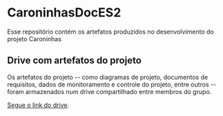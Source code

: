 # CaroninhasDocES2
Esse repositório contém os artefatos produzidos no desenvolvimento do projeto Caroninhas
## Drive com artefatos do projeto
Os artefatos do projeto -- como diagramas de projeto, documentos de requisitos, dados de monitoramento e controle do projeto, entre outros -- foram armazenados num drive compartilhado entre membros do grupo.

[Segue o link do drive](https://drive.google.com/drive/folders/1mohlEnbnr7u4ZtmK5DpeSfCsEz85VzjZ?usp=sharing).
